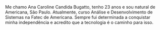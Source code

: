 Me chamo Ana Caroline Candida Bugatto, tenho 23 anos e sou natural de Americana, São Paulo. Atualmente, curso Análise e Desenvolvimento de Sistemas na Fatec de Americana. Sempre fui determinada a conquistar minha independência e acredito que a tecnologia é o caminho para isso.
